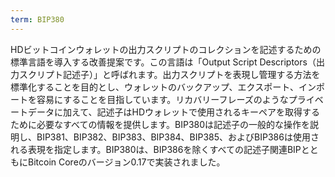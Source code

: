 ```yaml
---
term: BIP380
---
```


HDビットコインウォレットの出力スクリプトのコレクションを記述するための標準言語を導入する改善提案です。この言語は「Output Script Descriptors（出力スクリプト記述子）」と呼ばれます。出力スクリプトを表現し管理する方法を標準化することを目的とし、ウォレットのバックアップ、エクスポート、インポートを容易にすることを目指しています。リカバリーフレーズのようなプライベートデータに加えて、記述子はHDウォレットで使用されるキーペアを取得するために必要なすべての情報を提供します。BIP380は記述子の一般的な操作を説明し、BIP381、BIP382、BIP383、BIP384、BIP385、およびBIP386は使用される表現を指定します。BIP380は、BIP386を除くすべての記述子関連BIPとともにBitcoin Coreのバージョン0.17で実装されました。
